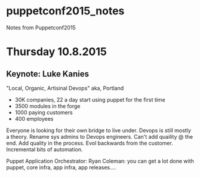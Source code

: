 # puppetconf2015_notes
Notes from Puppetconf2015

Thursday 10.8.2015
==================

Keynote: Luke Kanies
--------------------
"Local, Organic, Artisinal Devops" aka, Portland

* 30K companies, 22 a day start using puppet for the first time
* 3500 modules in the forge
* 1000 paying customers
* 400 employees

Everyone is looking for their own bridge to live under.
Devops is still mostly a theory. Rename sys admins to Devops engineers.
Can't add quaility @ the end. Add quality in the process. Evol backwards from the customer.
Incremental bits of automation.

Puppet Application Orchestrator:
Ryan Coleman:
you can get a lot done with puppet, core infra, app infra, app releases....
